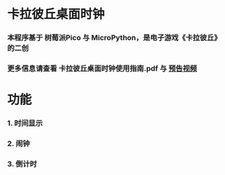 # 卡拉彼丘桌面时钟
### 本程序基于 树莓派Pico 与 MicroPython，是电子游戏《卡拉彼丘》的二创
### 更多信息请查看 **卡拉彼丘桌面时钟使用指南.pdf** 与 [预告视频](https://www.bilibili.com/video/BV1y8UmYBEPm/)

# 功能
### 1. 时间显示
### 2. 闹钟
### 3. 倒计时
